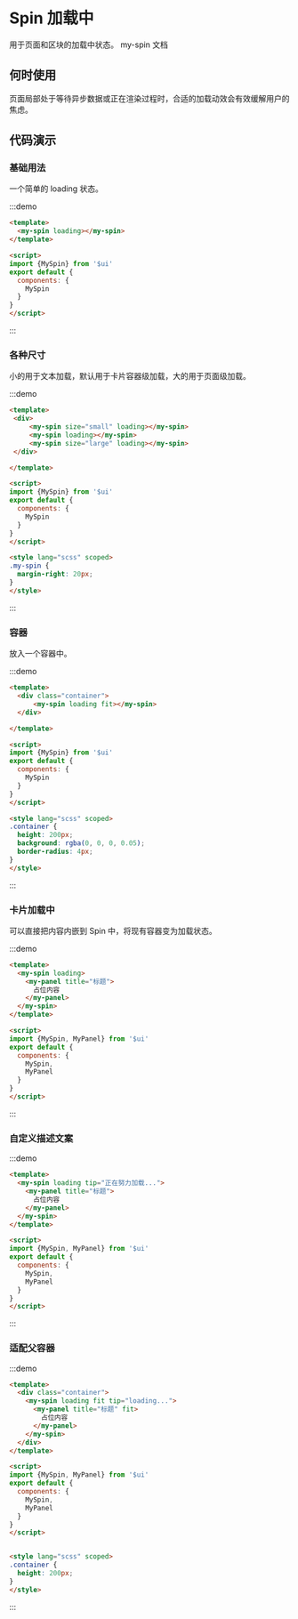 # Spin 加载中

用于页面和区块的加载中状态。
<api-link href="components/my-spin">my-spin</api-link> 文档

## 何时使用

页面局部处于等待异步数据或正在渲染过程时，合适的加载动效会有效缓解用户的焦虑。

## 代码演示

### 基础用法

一个简单的 loading 状态。

:::demo
```html
<template>
  <my-spin loading></my-spin>
</template>

<script>
import {MySpin} from '$ui'
export default {
  components: {
    MySpin
  }
}
</script>

```
:::

### 各种尺寸

小的用于文本加载，默认用于卡片容器级加载，大的用于页面级加载。

:::demo
```html
<template>
 <div>
     <my-spin size="small" loading></my-spin>
     <my-spin loading></my-spin>
     <my-spin size="large" loading></my-spin>
 </div>

</template>

<script>
import {MySpin} from '$ui'
export default {
  components: {
    MySpin
  }
}
</script>

<style lang="scss" scoped>
.my-spin {
  margin-right: 20px;
}
</style>

```
:::

### 容器

放入一个容器中。

:::demo
```html
<template>
  <div class="container">
      <my-spin loading fit></my-spin>
  </div>

</template>

<script>
import {MySpin} from '$ui'
export default {
  components: {
    MySpin
  }
}
</script>

<style lang="scss" scoped>
.container {
  height: 200px;
  background: rgba(0, 0, 0, 0.05);
  border-radius: 4px;
}
</style>

```
:::


### 卡片加载中

可以直接把内容内嵌到 Spin 中，将现有容器变为加载状态。

:::demo
```html
<template>
  <my-spin loading>
    <my-panel title="标题">
      占位内容
    </my-panel>
  </my-spin>
</template>

<script>
import {MySpin, MyPanel} from '$ui'
export default {
  components: {
    MySpin,
    MyPanel
  }
}
</script>

```
:::

### 自定义描述文案

:::demo
```html
<template>
  <my-spin loading tip="正在努力加载...">
    <my-panel title="标题">
      占位内容
    </my-panel>
  </my-spin>
</template>

<script>
import {MySpin, MyPanel} from '$ui'
export default {
  components: {
    MySpin,
    MyPanel
  }
}
</script>

```
:::

### 适配父容器

:::demo
```html
<template>
  <div class="container">
    <my-spin loading fit tip="loading...">
      <my-panel title="标题" fit>
        占位内容
      </my-panel>
    </my-spin>
  </div>
</template>

<script>
import {MySpin, MyPanel} from '$ui'
export default {
  components: {
    MySpin,
    MyPanel
  }
}
</script>


<style lang="scss" scoped>
.container {
  height: 200px;
}
</style>

```
:::


